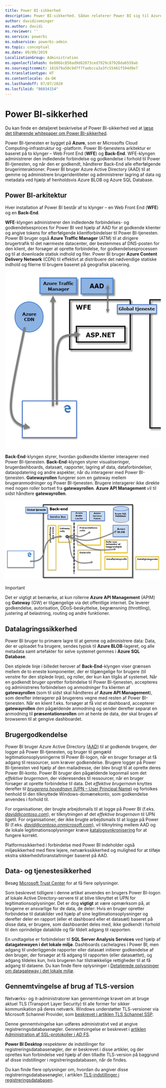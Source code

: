 ```yaml
---
title: Power BI-sikkerhed
description: Power BI-sikkerhed. Sådan relaterer Power BI sig til Azure Active Directory og andre Azure-tjenester. Dette emne indeholder også et link til en hvidbog, der går mere i dybden.
author: davidiseminger
ms.author: davidi
ms.reviewer: ''
ms.service: powerbi
ms.subservice: powerbi-admin
ms.topic: conceptual
ms.date: 09/09/2019
LocalizationGroup: Administration
ms.openlocfilehash: 6e006bc858ad9d82073ced7929c87920da6559ab
ms.sourcegitcommit: 181679a50c9d7f7faebcca3a3fc55461f594d9e7
ms.translationtype: HT
ms.contentlocale: da-DK
ms.lasthandoff: 07/07/2020
ms.locfileid: "86034154"
---
```

# <a name="power-bi-security"></a>Power BI-sikkerhed

Du kan finde en detaljeret beskrivelse af Power BI-sikkerhed ved at [læse det tilhørende whitepaper om Power BI-sikkerhed](../guidance/whitepaper-powerbi-security.md).

Power BI-tjenesten er bygget på **Azure**, som er Microsofts Cloud Computing-infrastruktur og -platform. Power BI-tjenestens arkitektur er baseret på to klynger – Web Front End (**WFE**) og **Back-End**. WFE-klyngen administrerer den indledende forbindelse og godkendelse i forhold til Power BI-tjenesten, og når den er godkendt, håndterer Back-End alle efterfølgende brugerinteraktioner. Power BI bruger Azure Active Directory (AAD) til at gemme og administrere brugeridentiteter og administrerer lagring af data og metadata ved hjælp af henholdsvis Azure BLOB og Azure SQL Database.

## <a name="power-bi-architecture"></a>Power BI-arkitektur

Hver installation af Power BI består af to klynger – en Web Front End (**WFE**) og en **Back-End**.

**WFE**-klyngen administrerer den indledende forbindelses- og godkendelsesproces for Power BI ved hjælp af AAD for at godkende klienter og angive tokens for efterfølgende klientforbindelser til Power BI-tjenesten. Power BI bruger også **Azure Traffic Manager** (ATM) til at dirigere brugertrafik til det nærmeste datacenter, der bestemmes af DNS-posten for den klient, der forsøger at oprette forbindelse, for godkendelsesprocessen og til at downloade statisk indhold og filer. Power BI bruger **Azure Content Delivery Network** (CDN) til effektivt at distribuere det nødvendige statiske indhold og filerne til brugere baseret på geografisk placering.

![Diagram, der viser Power BI-arkitekturen for webfrontend-klyngen.](media/service-admin-power-bi-security/pbi_security_v2_wfe.png)

**Back-End**-klyngen styrer, hvordan godkendte klienter interagerer med Power BI-tjenesten. **Back-End**-klyngen styrer visualiseringer, brugerdashboards, datasæt, rapporter, lagring af data, dataforbindelser, dataopdatering og andre aspekter, når du interagerer med Power BI-tjenesten. **Gatewayrollen** fungerer som en gateway mellem brugeranmodninger og Power BI-tjenesten. Brugere interagerer ikke direkte med nogen roller bortset fra **gatewayrollen**. **Azure API Management** vil til sidst håndtere **gatewayrollen**.

![Diagram, der viser Power BI-arkitekturen for webbackend-klyngen.](media/service-admin-power-bi-security/pbi_security_v2_backend_updated.png)

> [!IMPORTANT]
> Det er vigtigt at bemærke, at kun rollerne **Azure API Management** (APIM) og **Gateway** (GW) er tilgængelige via det offentlige internet. De leverer godkendelse, autorisation, DDoS-beskyttelse, begrænsning (throttling), justering af belastning, routing og andre funktioner.

## <a name="data-storage-security"></a>Datalagringssikkerhed

Power BI bruger to primære lagre til at gemme og administrere data: Data, der er uploadet fra brugere, sendes typisk til **Azure BLOB**-lageret, og alle metadata samt artefakter for selve systemet gemmes i **Azure SQL Database**.

Den stiplede linje i billedet herover af **Back-End**-klyngen viser grænsen mellem de to eneste komponenter, der er tilgængelige for brugere (til venstre for den stiplede linje), og roller, der kun kan tilgås af systemet. Når en godkendt bruger opretter forbindelse til Power BI-tjenesten, accepteres og administreres forbindelsen og anmodninger fra klienten af **gatewayrollen** (som til sidst skal håndteres af **Azure API Management**), som derefter interagerer på brugerens vegne med resten af Power BI-tjenesten. Når en klient f.eks. forsøger at få vist et dashboard, accepterer **gatewayrollen** den pågældende anmodning og sender derefter separat en anmodning til **præsentationsrollen** om at hente de data, der skal bruges af browseren til at gengive dashboardet.

## <a name="user-authentication"></a>Brugergodkendelse

Power BI bruger Azure Active Directory ([AAD](https://azure.microsoft.com/services/active-directory/)) til at godkende brugere, der logger på Power BI-tjenesten, og bruger til gengæld legitimationsoplysningerne til Power BI-logon, når en bruger forsøger at få adgang til ressourcer, som kræver godkendelse. Brugere logger på Power BI-tjenesten ved hjælp af den mailadresse, der blev brugt til at oprette deres Power BI-konto. Power BI bruger den pågældende logonmail som det *effektive brugernavn*, der videresendes til ressourcer, når en bruger forsøger at oprette forbindelse til data. Det *effektive brugernavn* knyttes derefter til [*brugerens hovednavn* (UPN – User Principal Name)](/windows/win32/secauthn/user-name-formats) og fortolkes henhold til den tilknyttede Windows-domænekonto, som godkendelse anvendes i forhold til.

For organisationer, der brugte arbejdsmails til at logge på Power BI (f.eks. <em>david@contoso.com</em>), er tilknytningen af det *effektive brugernavn* til UPN ligetil. For organisationer, der ikke brugte arbejdsmails til at logge på Power BI (f.eks. <em>david@contoso.onmicrosoft.com</em>), vil tilknytning mellem AAD og de lokale legitimationsoplysninger kræve [katalogsynkronisering](/azure/active-directory-domain-services/synchronization) for at fungere korrekt.

Platformssikkerhed i forbindelse med Power BI indeholder også miljøsikkerhed med flere lejere, netværkssikkerhed og mulighed for at tilføje ekstra sikkerhedsforanstaltninger baseret på AAD.

## <a name="data-and-service-security"></a>Data- og tjenestesikkerhed

Besøg [Microsoft Trust Center](https://www.microsoft.com/trustcenter) for at få flere oplysninger.

Som beskrevet tidligere i denne artikel anvendes en brugers Power BI-logon af lokale Active Directory-servere til at blive tilknyttet et UPN for legitimationsoplysninger. Det er dog **vigtigt** at være opmærksom på, at brugerne er ansvarlige for de data, de deler: Hvis en bruger opretter forbindelse til datakilder ved hjælp af sine legitimationsoplysninger og derefter deler en rapport (eller et dashboard eller et datasæt) baseret på disse data, er brugere, som dashboardet deles med, ikke godkendt i forhold til den oprindelige datakilde og får tildelt adgang til rapporten.

En undtagelse er forbindelser til **SQL Server Analysis Services** ved hjælp af **datagatewayen i det lokale miljø**. Dashboards cachelagres i Power BI, men adgang til underliggende rapporter eller datasæt initierer godkendelse af den bruger, der forsøger at få adgang til rapporten (eller datasættet), og adgang tildeles kun, hvis brugeren har tilstrækkelige rettigheder til at få adgang til dataene. Du kan finde flere oplysninger i [Detaljerede oplysninger om datagateway i det lokale miljø](../connect-data/service-gateway-onprem-indepth.md).

## <a name="enforcing-tls-version-usage"></a>Gennemtvingelse af brug af TLS-version

Netværks- og it-administratorer kan gennemtvinge kravet om at bruge aktuel TLS (Transport Layer Security) til alle former for sikker kommunikation på deres netværk. Windows understøtter TLS-versioner via Microsoft Schannel Provider, som [beskrevet i artiklen TLS Schannel SSP](https://docs.microsoft.com/windows/desktop/SecAuthN/protocols-in-tls-ssl--schannel-ssp-).

Denne gennemtvingelse kan udføres administrativt ved at angive registreringsdatabasenøgler. Gennemtvingelse er beskrevet i [artiklen Administration af SSL-protokoller i AD FS](https://docs.microsoft.com/windows-server/identity/ad-fs/operations/manage-ssl-protocols-in-ad-fs). 

**Power BI Desktop** respekterer de indstillinger for registreringsdatabasenøgler, der er beskrevet i disse artikler, og der oprettes kun forbindelse ved hjælp af den tilladte TLS-version på baggrund af disse indstillinger i registreringsdatabasen, når de findes.

Du kan finde flere oplysninger om, hvordan du angiver disse registreringsdatabasenøgler, i artiklen [TLS-indstillinger i registreringsdatabasen](https://docs.microsoft.com/windows-server/security/tls/tls-registry-settings).

